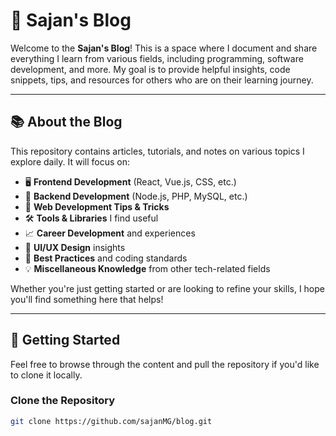 # 🧠 Sajan's Blog

Welcome to the **Sajan's Blog**! This is a space where I document and share everything I learn from various fields, including programming, software development, and more. My goal is to provide helpful insights, code snippets, tips, and resources for others who are on their learning journey.

---

## 📚 About the Blog

This repository contains articles, tutorials, and notes on various topics I explore daily. It will focus on:

- 🖥️ **Frontend Development** (React, Vue.js, CSS, etc.)
- 🔧 **Backend Development** (Node.js, PHP, MySQL, etc.)
- 🚀 **Web Development Tips & Tricks**
- 🛠️ **Tools & Libraries** I find useful
- 📈 **Career Development** and experiences
- 🎨 **UI/UX Design** insights
- 📝 **Best Practices** and coding standards
- 💡 **Miscellaneous Knowledge** from other tech-related fields

Whether you're just getting started or are looking to refine your skills, I hope you'll find something here that helps!

---

## 🚀 Getting Started

Feel free to browse through the content and pull the repository if you'd like to clone it locally.

### Clone the Repository
```bash
git clone https://github.com/sajanMG/blog.git
